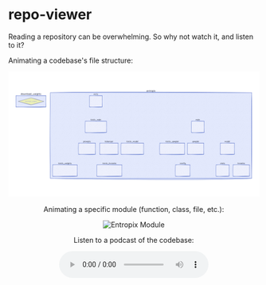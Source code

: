 # repo-viewer
Reading a repository can be overwhelming. So why not watch it, and listen to it?

Animating a codebase's file structure: 

<div align="center">
  <img src="anime_entropix.gif" width="1200" alt="Entropix Codebase">
</div>
<div align="center">

Animating a specific module (function, class, file, etc.):

<div align="center">
  <img src="anime_entropix_module.gif" width="1200" alt="Entropix Module">
</div>

Listen to a podcast of the codebase:

<audio controls>
  <source src="sandbox/entropix_podcast.mp3" type="audio/mpeg">
  Your browser does not support the audio element.
</audio>